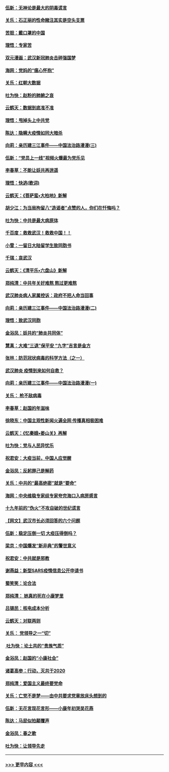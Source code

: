 #### [伍新：无神论是最大的阴毒谎言](../pages/nsc993/n11846129.md?t=02061331) 
#### [关乐：石正丽的性命赌注其实是空头支票](../pages/nsc993/n11846109.md?t=02061331) 
#### [苦胆：戴口罩的中国](../pages/nsc993/n11845576.md?t=02061331) 
#### [理悟：专家苦](../pages/nsc993/n11845564.md?t=02061331) 
#### [双元漫画：武汉新冠肺炎击碎强国梦](../pages/nsc993/n11843320.md?t=02061331) 
#### [海网：党妈的“瘟心怀抱”](../pages/nsc993/n11840740.md?t=02061331) 
#### [关乐：红朝大数据](../pages/nsc993/n11840675.md?t=02061331) 
#### [吐为快：赵粉的肺腑之哀](../pages/nsc993/n11840618.md?t=02061331) 
#### [云鹤天：数据到底准不准](../pages/nsc993/n11840325.md?t=02061331) 
#### [理悟：甩掉头上中共党](../pages/nsc993/n11838826.md?t=02061331) 
#### [陈达：隐瞒大疫情如同大暗杀](../pages/nsc993/n11838771.md?t=02061331) 
#### [向莉：亲历建三江事件——中国法治路漫漫(三)](../pages/nsc993/n11831825.md?t=02061331) 
#### [伍新：“党员上一线”视频火爆最为党乐见](../pages/nsc993/n11838200.md?t=02061331) 
#### [李春草：不能让妖共再逍遥](../pages/nsc993/n11838102.md?t=02061331) 
#### [理悟：快逃(歌词)](../pages/nsc993/n11838083.md?t=02061331) 
#### [云鹤天：《菩萨蛮▪大柏地》新解](../pages/nsc993/n11838059.md?t=02061331) 
#### [胡少江：为当局拘留八“造谣者”点赞的人，你们在忏悔吗？](../pages/nsc993/n11836801.md?t=02061331) 
#### [吐为快：中共是最大病原体](../pages/nsc993/n11836748.md?t=02061331) 
#### [千百度：救救武汉！救救中国！！](../pages/nsc993/n11836145.md?t=02061331) 
#### [小雪：一留日大陆留学生致同胞书](../pages/nsc993/n11834624.md?t=02061331) 
#### [千瑞：哀武汉](../pages/nsc993/n11833647.md?t=02061331) 
#### [云鹤天：《清平乐▪六盘山》新解](../pages/nsc993/n11833611.md?t=02061331) 
#### [郑纯清：中共年关好难熬 熬过更难熬](../pages/nsc993/n11833489.md?t=02061331) 
#### [武汉肺炎病人家属控诉：政府不把人命当回事](../pages/nsc993/n11833205.md?t=02061331) 
#### [向莉：亲历建三江事件——中国法治路漫漫(二)](../pages/nsc993/n11829102.md?t=02061331) 
#### [理悟：致武汉同胞](../pages/nsc993/n11831522.md?t=02061331) 
#### [金浴凤：妖共的“肺炎共同体”](../pages/nsc993/n11829448.md?t=02061331) 
#### [慧真：大难“三退”保平安 “九字”吉言是金方](../pages/nsc993/n11829501.md?t=02061331) 
#### [张林：防范冠状病毒的科学方法（之一）](../pages/nsc993/n11828618.md?t=02061331) 
#### [武汉肺炎 疫情到来如何自救？](../pages/nsc993/n11827632.md?t=02061331) 
#### [向莉：亲历建三江事件——中国法治路漫漫(一)](../pages/nsc993/n11827190.md?t=02061331) 
#### [关乐： 枪不敌病毒](../pages/nsc993/n11826746.md?t=02061331) 
#### [李春草：赵国的年滋味](../pages/nsc993/n11826321.md?t=02061331) 
#### [徐晓东：中国主观性新闻火遍全网 传播真相极困难](../pages/nsc993/n11826508.md?t=02061331) 
#### [云鹤天：《忆秦娥▪娄山关》再解](../pages/nsc993/n11824682.md?t=02061331) 
#### [吐为快：党与人民异忧乐](../pages/nsc993/n11824660.md?t=02061331) 
#### [祝君安：大疫当前，中国人应觉醒](../pages/nsc993/n11821946.md?t=02061331) 
#### [金浴凤：反躬罪己是解药](../pages/nsc993/n11820280.md?t=02061331) 
#### [关乐：中共的“最高绝密”就是“要命”](../pages/nsc993/n11816946.md?t=02061331) 
#### [海网：中央维稳专家组专家夸完海口入病房感言](../pages/nsc993/n11815138.md?t=02061331) 
#### [十九年前的“伪火”不攻自破的世纪谎言](../pages/nsc993/n11813238.md?t=02061331) 
#### [【网文】武汉市长必须回答的六个问题](../pages/nsc993/n11813848.md?t=02061331) 
#### [伍新：稳定压倒一切 大疫压得倒吗？](../pages/nsc993/n11812634.md?t=02061331) 
#### [梁京：中国爆发“新非典”的警世意义](../pages/nsc993/n11812554.md?t=02061331) 
#### [祝君安：中共就是邪教](../pages/nsc993/n11812431.md?t=02061331) 
#### [谢燕益：新型SARS疫情信息公开申请书](../pages/nsc993/n11808840.md?t=02061331) 
#### [蜀笑笑：论合法](../pages/nsc993/n11808064.md?t=02061331) 
#### [郑纯清： 她真的死在小康梦里](../pages/nsc993/n11806623.md?t=02061331) 
#### [吕锡民：核电成本分析](../pages/nsc993/n11806284.md?t=02061331) 
#### [云鹤天：对联两则](../pages/nsc993/n11805957.md?t=02061331) 
#### [关乐： 党领导之一“切”](../pages/nsc993/n11804505.md?t=02061331) 
#### [ 吐为快：论土共的“贵族气质”](../pages/nsc993/n11804490.md?t=02061331) 
#### [金浴凤：赵国的“小康社会”](../pages/nsc993/n11804452.md?t=02061331) 
#### [诸葛高参：行动，灭共于2020](../pages/nsc993/n11804120.md?t=02061331) 
#### [郑纯清：爱国主义最终要党命](../pages/nsc993/n11802197.md?t=02061331) 
#### [关乐：亡党不是梦——由中共要求党章放床头想到的](../pages/nsc993/n11802156.md?t=02061331) 
#### [伍新：无花言现花言形——小康年初哭吴花燕](../pages/nsc993/n11800044.md?t=02061331) 
#### [陈达：马屁似拍颠覆声](../pages/nsc993/n11800010.md?t=02061331) 
#### [金浴凤：春之歌](../pages/nsc993/n11797687.md?t=02061331) 
#### [吐为快：让领导先走](../pages/nsc993/n11797512.md?t=02061331) 

----
#### [ >>> 更早内容 <<< ](../indexes/nsc993-earlier.md)
